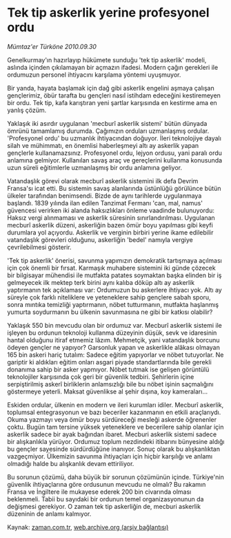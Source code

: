 # Tek tip askerlik yerine profesyonel ordu

*Mümtaz'er Türköne 2010.09.30*

<td class="news-spot">
<p>Genelkurmay'ın hazırlayıp hükümete sunduğu 'tek tip askerlik' modeli, aslında içinden çıkılamayan bir açmazın ifadesi. Modern çağın gerekleri ile ordumuzun personel ihtiyacını karşılama yöntemi uyuşmuyor.</p>
<p><p>Bir yanda, hayata başlamak için dağ gibi askerlik engelini aşmaya çalışan gençlerimiz, öbür tarafta bu gençleri nasıl istihdam edeceğini kestiremeyen bir ordu. Tek tip, kafa karıştıran yeni şartlar karşısında en kestirme ama en yanlış çözüm.
<p>Yaklaşık iki asırdır uygulanan 'mecburî askerlik sistemi' bütün dünyada ömrünü tamamlamış durumda. Çağımızın orduları uzmanlaşmış ordular. 'Profesyonel ordu' bu uzmanlık ihtiyacından doğuyor. İleri teknolojiye dayalı silah ve mühimmatı, en önemlisi haberleşmeyi altı ay askerlik yapan gençlerle kullanamazsınız. Profesyonel ordu, lejyon ordusu, yani paralı ordu anlamına gelmiyor. Kullanılan savaş araç ve gereçlerini kullanma konusunda uzun süreli eğitimlerle uzmanlaşmış bir ordu anlamına geliyor.
<p>Vatandaşlık görevi olarak mecburî askerlik sistemini ilk defa Devrim Fransa'sı icat etti. Bu sistemin savaş alanlarında üstünlüğü görülünce bütün ülkeler tarafından benimsendi. Bizde de aynı tarihlerde uygulanmaya başlandı. 1839 yılında ilan edilen Tanzimat Fermanı 'can, mal, namus' güvencesi verirken iki alanda haksızlıkları önleme vaadinde bulunuyordu: Haksız vergi alınmaması ve askerlik süresinin sınırlandırılması. Uygulanan mecburî askerlik düzeni, askerliğin bazen ömür boyu yapılması gibi keyfi durumlara yol açıyordu. Askerlik ve verginin birbiri yerine ikame edilebilir vatandaşlık görevleri olduğunu, askerliğin 'bedel' namıyla vergiye çevrilebilmesi gösterir.
<p>'Tek tip askerlik' önerisi, savunma yapımızın demokratik tartışmaya açılması için çok önemli bir fırsat. Karmaşık muhabere sistemini iki günde çözecek bir bilgisayar mühendisi ile mutfakta patates soymaktan başka elinden bir iş gelmeyecek ilk mektep terk birini aynı kalıba döküp altı ay askerlik yaptırmanın tek açıklaması var: Ordumuzun bu askerlere ihtiyacı yok. Altı ay süreyle çok farklı niteliklere ve yeteneklere sahip gençlere sabah sporu, sonra mıntıka temizliği yaptırmanın, nöbet tutturmanın, mutfakta haşlanmış yumurta soydurmanın bu ülkenin savunmasına ne gibi bir katkısı olabilir?
<p>Yaklaşık 550 bin mevcudu olan bir ordumuz var. Mecburî askerlik sistemi ile işleyen bu ordunun teknoloji kullanma düzeyinin düşük, sevk ve idaresinin hantal olduğunu itiraf etmemiz lâzım. Mehmetçik, yani vatandaşlık borcunu ödeyen gençler ne yapıyor? Garsonluk yapan ve askerlikle alâkası olmayan 165 bin askeri hariç tutalım: Sadece eğitim yapıyorlar ve nöbet tutuyorlar. Ne gariptir ki aldıkları eğitim onları asgari piyade standartlarında bile gerekli donanıma sahip bir asker yapmıyor. Nöbet tutmak ise gelişen görüntülü teknolojiler karşısında çok geri bir güvenlik tedbiri. Şehirlerin içine serpiştirilmiş askerî birliklerin anlamsızlığı bile bu nöbet işinin saçmalığını göstermeye yeterli. Maksat güvenlikse al şehir dışına, koy kameraları...
<p>Eskiden ordular, ülkenin en modern ve ileri kurumları idiler. Mecburî askerlik, toplumsal entegrasyonun ve bazı beceriler kazanmanın en etkili araçlarıydı. Okuma yazmayı veya ömür boyu sürdüreceği mesleği askerde öğrenenler çoktu. Bugün tam tersine yüksek yeteneklere ve becerilere sahip olanlar için askerlik sadece bir ayak bağından ibaret. Mecburi askerlik sistemi sadece bir alışkanlıkla yürüyor. Ordumuz toplum nezdindeki itibarını bünyesine aldığı bu gençler sayesinde sürdürdüğüne inanıyor. Sonuç olarak bu alışkanlıktan vazgeçmiyor. Ülkemizin savunma ihtiyaçları için hiçbir karşılığı ve anlamı olmadığı halde bu alışkanlık devam ettiriliyor.
<p>Bu sorunun çözümü, daha büyük bir sorunun çözümünün içinde. Türkiye'nin güvenlik ihtiyaçlarına göre ordusunun mevcudu ne olmalı? Bu rakamın Fransa ve İngiltere ile mukayese ederek 200 bin civarında olması beklenmeli. Tabii bu sayıdaki bir ordunun temel organizasyonunun da değişmesi gerekiyor. O zaman tek tip askerliğin de, mecburi askerlik düzeninin de anlamı kalmıyor.</p>
<a href="http://web.archive.org/web/20101124093201/mailto:m.turkone@zaman.com.tr">
</a></p></p></p></p></p></p></p></td>

Kaynak: [zaman.com.tr](http://zaman.com.tr/yazar.do?yazino=1033963), [web.archive.org (arşiv bağlantısı)](http://web.archive.org/web/20101124093201/http://www.zaman.com.tr:80/yazar.do?yazino=1033963)
